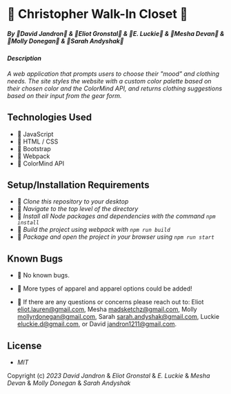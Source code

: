 # 🧢 Christopher Walk-In Closet 🧢

##### By 🎩David Jandron🎩 & 🎩Eliot Gronstal🎩 & 🎩E. Luckie🎩 & 🎩Mesha Devan🎩 & 🎩Molly Donegan🎩 & 🎩Sarah Andyshak🎩

#### _Description_

_A web application that prompts users to choose their "mood" and clothing needs. The site styles the website with a custom color palette based on their chosen color and the ColorMind API, and returns clothing suggestions based on their input from the gear form._

## Technologies Used

* 👟 JavaScript
* 👟 HTML / CSS
* 👟 Bootstrap
* 👟 Webpack
* 👟 ColorMind API

## Setup/Installation Requirements

* 🥼 _Clone this repository to your desktop_
* 👖 _Navigate to the top level of the directory_
* 🥼 _Install all Node packages and dependencies with the command ``npm install``_
* 👖 _Build the project using webpack with ``npm run build``_
* 🥼 _Package and open the project in your browser using ``npm run start``_

## Known Bugs

* 🥾 No known bugs.
* 🥾 More types of apparel and apparel options could be added!

* 🥾 If there are any questions or concerns please reach out to: Eliot <eliot.lauren@gmail.com>, Mesha <madsketchz@gmail.com>, Molly <mollyrdonegan@gmail.com>, Sarah <sarah.andyshak@gmail.com>, Luckie <eluckie.d@gmail.com>, or David <jandron1211@gmail.com>.

## License

* _MIT_

Copyright (c) _2023_  _David Jandron_ & _Eliot Gronstal_ & _E. Luckie_ & _Mesha Devan_ & _Molly Donegan_ & _Sarah Andyshak_